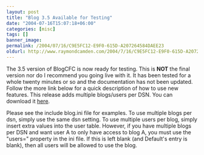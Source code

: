 ```yaml
---
layout: post
title: "Blog 3.5 Available for Testing"
date: "2004-07-16T15:07:18+06:00"
categories: [misc]
tags: []
banner_image: 
permalink: /2004/07/16/C9E5FC12-E9F0-615D-A207264584DAEE23
oldurl: http://www.raymondcamden.com/2004/7/16/C9E5FC12-E9F0-615D-A207264584DAEE23
---
```


The 3.5 version of BlogCFC is now ready for testing. This is <B>NOT</b> the final version nor do I recommend you going live with it. It has been tested for a whole twenty minutes or so and the documentation has not been updated. Follow the more link below for a quick description of how to use new features. This release adds multiple blogs/users per DSN. You can download it <a href="http://www.camdenfamily.com/morpheus/downloads/blog3.5.zip">here</a>.
<!--more-->
Please see the include blog.ini file for examples. To use multiple blogs per dsn, simply use the same dsn setting. To use multiple users per blog, simply insert extra values into the user table. However, if you have multiple blogs per DSN and want user A to only have access to blog A, you must use the "users=" property in the ini file. If this is left blank (and Default's entry is blank), then all users will be allowed to use the blog.